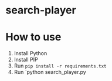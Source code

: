 ﻿# search-player

# How to use
1.  Install Python
2.  Install PIP
3.  Run `pip install -r requirements.txt`
4.  Run `python search_player.py
